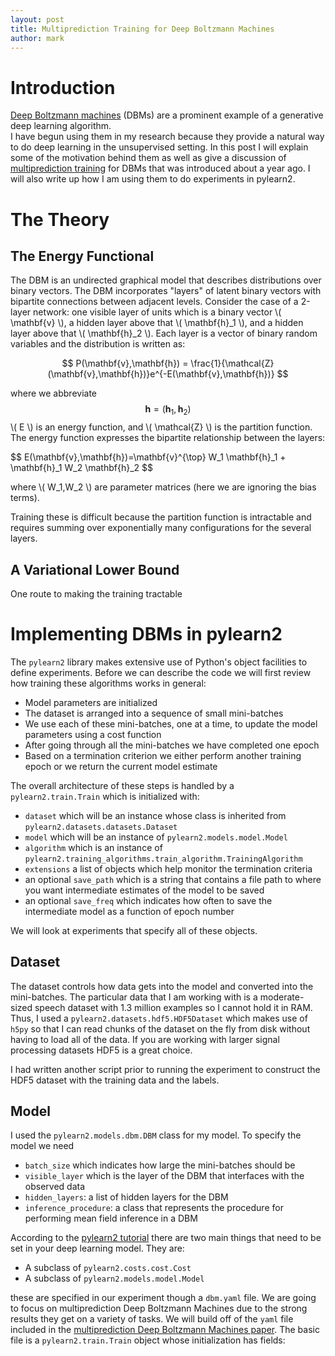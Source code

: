 ```yaml
---
layout: post
title: Multiprediction Training for Deep Boltzmann Machines
author: mark
---
```


# Introduction

[Deep Boltzmann machines](http://www.cs.toronto.edu/~fritz/absps/dbm.pdf) (DBMs) are
a prominent example of a generative deep learning algorithm.  
I have begun using them in my research because they provide a natural way to
do deep learning in the unsupervised setting. In this post I will explain some of the motivation
behind them as well as give a discussion of 
[multiprediction training](http://papers.nips.cc/paper/5024-multi-prediction-deep-boltzmann-machines)
for DBMs that was introduced about a year ago.  I will also write up how I am
using them to do experiments in pylearn2.

# The Theory

## The Energy Functional

The DBM is an undirected graphical model that describes distributions over binary vectors.  The DBM
incorporates "layers" of latent binary vectors with bipartite connections between adjacent levels. Consider the case of a 2-layer network:
one visible layer of units which is a binary vector \\( \mathbf{v} \\), a hidden layer above that
\\( \mathbf{h}_1 \\), and a hidden layer above that \\( \mathbf{h}_2 \\).  Each layer is a vector
of binary random variables and the distribution is written as:

$$ P(\mathbf{v},\mathbf{h}) = \frac{1}{\mathcal{Z}(\mathbf{v},\mathbf{h})}e^{-E(\mathbf{v},\mathbf{h})} $$

where we abbreviate  
$$ \mathbf{h}=(\mathbf{h}_1,\mathbf{h}_2) $$
\\( E \\) is an energy function, and \\( \mathcal{Z} \\) is the
partition function.  The energy function expresses the bipartite
relationship between the layers:

<div> $$ E(\mathbf{v},\mathbf{h})=\mathbf{v}^{\top} W_1 \mathbf{h}_1 + \mathbf{h}_1 W_2 \mathbf{h}_2 $$ </div>

where \\( W_1,W_2 \\) are parameter matrices (here we are ignoring the bias terms).

Training these is difficult because the partition function is
intractable and requires summing over exponentially many configurations for the several layers.

## A Variational Lower Bound

One route to making the training tractable

# Implementing DBMs in pylearn2

The `pylearn2` library makes extensive use of Python's object facilities to define experiments.  Before we can describe the code
we will first review how training these algorithms works in general:

- Model parameters are initialized 
- The dataset is arranged into a sequence of small mini-batches
- We use each of these mini-batches, one at a time, to update the model parameters using a cost function
- After going through all the mini-batches we have completed one epoch
- Based on a termination criterion we either perform another training epoch or we return the current model estimate

The overall architecture of these steps is handled by a `pylearn2.train.Train`
which is initialized with:

- `dataset` which will be an instance whose class is inherited from `pylearn2.datasets.datasets.Dataset`
- `model` which will be an instance of `pylearn2.models.model.Model`
- `algorithm` which is an instance of `pylearn2.training_algorithms.train_algorithm.TrainingAlgorithm`
- `extensions` a list of objects which help monitor the termination criteria
- an optional `save_path` which is a string that contains a file path to where you want intermediate estimates of the model to be saved
- an optional `save_freq` which indicates how often to save the intermediate model as a function of epoch number

We will look at experiments that specify all of these objects.

## Dataset

The dataset controls how data gets into the model and converted into the mini-batches. The particular data that I am working with
is a moderate-sized speech dataset with 1.3 million examples so I cannot hold it in RAM.  Thus, I used a `pylearn2.datasets.hdf5.HDF5Dataset`
which makes use of `h5py` so that I can read chunks of the dataset on the fly from disk without having to load 
all of the data.  If you are working with larger signal processing datasets HDF5 is a great choice.

I had written another script prior to running the experiment to construct the HDF5 dataset with the training data and the labels.

## Model

I used the `pylearn2.models.dbm.DBM` class for my model.  To specify the model we need

- `batch_size` which indicates how large the mini-batches should be
- `visible_layer` which is the layer of the DBM that interfaces with the observed data
- `hidden_layers`: a list of hidden layers for the DBM
- `inference_procedure`: a class that represents the procedure for performing mean field inference in a DBM


According to the [pylearn2 tutorial](http://deeplearning.net/software/pylearn2/theano_to_pylearn2_tutorial.html)
there are two main things that need to be set in your deep learning model.  They are:

- A subclass of `pylearn2.costs.cost.Cost`
- A subclass of `pylearn2.models.model.Model`

these are specified in our experiment though a `dbm.yaml` file.  We are going to focus on multiprediction 
Deep Boltzmann Machines due to the strong results they get on a variety of tasks.  We will build
off of the `yaml` file included in the [multiprediction Deep Boltzmann Machines paper](http://www-etud.iro.umontreal.ca/~goodfeli/mp_dbm.pdf).
The basic file is a `pylearn2.train.Train` object whose initialization has fields:

